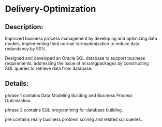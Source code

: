 # Delivery-Optimization
## Description: 
Improved business process management by developing and optimizing data models, implementing third normal formoptimization to reduce data redundancy by 50%.

Designed and developed an Oracle SQL database to support business requirements, addressing the issue of missingpackages by constructing SQL queries to retrieve data from database.

## Details:
phrase 1 contains Data Modeling Building and Business Process Optimization.

phrase 2 contains SQL programming for database building.

pre contains really business problem solving and related sql queries.
